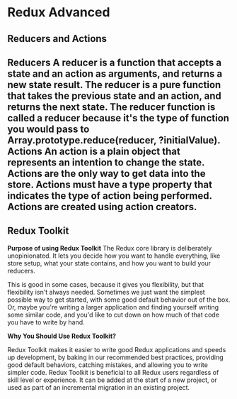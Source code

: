 # Redux Advanced

## Reducers and Actions
**Reducers**
A reducer is a function that accepts a state and an action as arguments, and returns a new state result.
The reducer is a pure function that takes the previous state and an action, and returns the next state.
The reducer function is called a reducer because it's the type of function you would pass to Array.prototype.reduce(reducer, ?initialValue).
**Actions**
An action is a plain object that represents an intention to change the state.
Actions are the only way to get data into the store.
Actions must have a type property that indicates the type of action being performed.
Actions are created using action creators.
--------------

## Redux Toolkit

**Purpose of using Redux Toolkit**
The Redux core library is deliberately unopinionated. It lets you decide how you want to handle everything, like store setup, what your state contains, and how you want to build your reducers.

This is good in some cases, because it gives you flexibility, but that flexibility isn't always needed. Sometimes we just want the simplest possible way to get started, with some good default behavior out of the box. Or, maybe you're writing a larger application and finding yourself writing some similar code, and you'd like to cut down on how much of that code you have to write by hand.

**Why You Should Use Redux Toolkit?**

Redux Toolkit makes it easier to write good Redux applications and speeds up development, by baking in our recommended best practices, providing good default behaviors, catching mistakes, and allowing you to write simpler code. Redux Toolkit is beneficial to all Redux users regardless of skill level or experience. It can be added at the start of a new project, or used as part of an incremental migration in an existing project.
